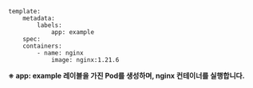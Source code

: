 ```
template:
    metadata:
        labels:
            app: example
    spec:
    containers:
        - name: nginx
            image: nginx:1.21.6
```

**※ app: example 레이블을 가진 Pod를 생성하며, nginx 컨테이너를 실행합니다.**